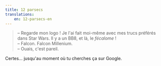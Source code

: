 ```yaml
---
title: 12 parsecs
translations:
    en: 12-parsecs-en
---
```


> – Regarde mon logo ! Je l'ai fait moi-même avec mes trucs préférés dans Star Wars. Il y a un BB8, et là, le _fécalome_ !  
> – Falcon. Falcon Millenium.  
> – Ouais, c'est pareil.

Certes… jusqu'au moment où tu cherches ça sur Google.

